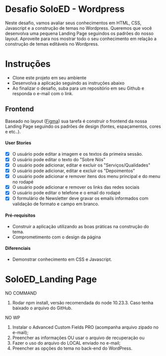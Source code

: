 # Desafio SoloED - Wordpress

Neste desafio, vamos avaliar seus conhecimentos em HTML, CSS, Javascript e a construção de temas no Wordpress. Queremos que você desenvolva uma pequena Landing Page seguindos os padrões do nosso layout. Aproveite para nos mostrar todo o seu conhecimento em relação a construção de temas editáveis no Wordpress.

# Instruções

- Clone este projeto em seu ambiente
- Desenvolva a aplicação seguindo as instruções abaixo
- Ao finalizar o desafio, suba para um repositório em seu Github e responda o e-mail com o link.

## Frontend

Baseado no layout ([Figma](https://www.figma.com/file/U6mV5uN8OtSMaVZcWcQc9g/Teste_soloed?node-id=0%3A1)) sua tarefa é construir o frontend da nossa Landing Page seguindo os padrões de design (fontes, espaçamentos, cores e etc..).

#### User Stories

- [x] O usuário pode editar a imagem e os textos da primeira sessão.
- [x] O usuário pode editar o texto do "Sobre Nós"
- [x] O usuário pode adicionar, editar e excluir os "Serviços/Qualidades"
- [x] O usuário pode adicionar, editar e excluir os "Depoimentos"
- [x] O usuário pode adicionar e remover itens dos menu principal e do menu no rodapé
- [x] O usuário pode adicionar e remover os links das redes sociais
- [x] O usuário pode editar o telefone e o email do rodapé
- [x] O formulário de Newsletter deve gravar os emails informados com validação de formato e campo em branco.

#### Pré-requisitos

- Construir a aplicação utilizando as boas práticas na construção do tema.
- Comprometimento com o design da página

#### Diferenciais

- Demonstrar conhecimento em CSS e Javascript.

# SoloED_Landing Page

NO COMMAND
1. Rodar npm install, versão recomendada do node 10.23.3. Caso tenha baixado o arquivo do GitHub.

NO WP
1. Instalar o Advanced Custom Fields PRO (acompanha arquivo zipado no e-mail);
2. Preencher as informações OU usar o arquivo de recuperação ou
3. Fazer o uso do arquivo do LOCAL enviado no e-mail;
4. Preencher as opções do tema no back-end do WordPress.